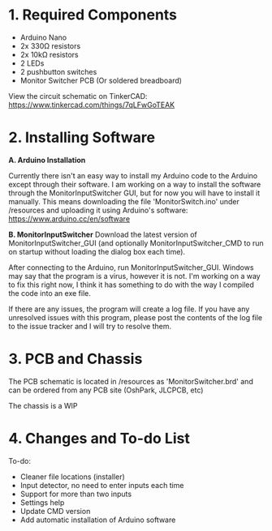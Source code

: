 # 1. Required Components

- Arduino Nano
- 2x 330Ω resistors
- 2x 10kΩ resistors
- 2 LEDs
- 2 pushbutton switches
- Monitor Switcher PCB (Or soldered breadboard)

View the circuit schematic on TinkerCAD: https://www.tinkercad.com/things/7qLFwGoTEAK

# 2. Installing Software

**A. Arduino Installation**

Currently there isn't an easy way to install my Arduino code to the Arduino except through their software. I am working on a way to install the software through the MonitorInputSwitcher GUI, but for now you will have to install it manually. This means downloading the file 'MonitorSwitch.ino' under /resources and uploading it using Arduino's software: https://www.arduino.cc/en/software

**B. MonitorInputSwitcher**
Download the latest version of MonitorInputSwitcher_GUI (and optionally MonitorInputSwitcher_CMD to run on startup without loading the dialog box each time).

After connecting to the Arduino, run MonitorInputSwitcher_GUI. Windows may say that the program is a virus, however it is not. I'm working on a way to fix this right now, I think it has something to do with the way I compiled the code into an exe file.

If there are any issues, the program will create a log file. If you have any unresolved issues with this program, please post the contents of the log file to the issue tracker and I will try to resolve them.

# 3. PCB and Chassis

The PCB schematic is located in /resources as 'MonitorSwitcher.brd' and can be ordered from any PCB site (OshPark, JLCPCB, etc)

The chassis is a WIP

# 4. Changes and To-do List

To-do:
- Cleaner file locations (installer)
- Input detector, no need to enter inputs each time
- Support for more than two inputs
- Settings help
- Update CMD version
- Add automatic installation of Arduino software
